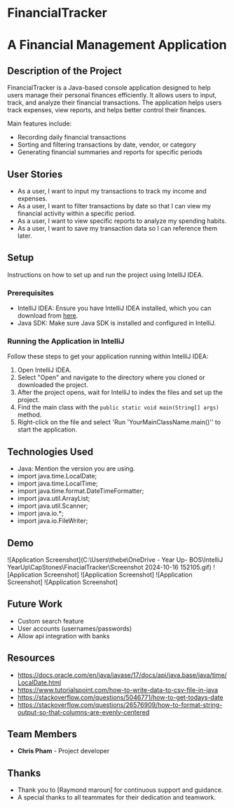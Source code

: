# FinancialTracker
# A Financial Management Application

## Description of the Project

FinancialTracker is a Java-based console application designed to help users manage their personal finances efficiently. 
It allows users to input, track, and analyze their financial transactions. 
The application helps users track expenses, view reports, and helps better control their finances.

Main features include:

- Recording daily financial transactions
- Sorting and filtering transactions by date, vendor, or category
- Generating financial summaries and reports for specific periods

## User Stories

- As a user, I want to input my transactions to track my income and expenses.
- As a user, I want to filter transactions by date so that I can view my financial activity within a specific period.
- As a user, I want to view specific reports to analyze my spending habits.
- As a user, I want to save my transaction data so I can reference them later.

## Setup

Instructions on how to set up and run the project using IntelliJ IDEA.

### Prerequisites

- IntelliJ IDEA: Ensure you have IntelliJ IDEA installed, which you can download from [here](https://www.jetbrains.com/idea/download/).
- Java SDK: Make sure Java SDK is installed and configured in IntelliJ.

### Running the Application in IntelliJ

Follow these steps to get your application running within IntelliJ IDEA:

1. Open IntelliJ IDEA.
2. Select "Open" and navigate to the directory where you cloned or downloaded the project.
3. After the project opens, wait for IntelliJ to index the files and set up the project.
4. Find the main class with the `public static void main(String[] args)` method.
5. Right-click on the file and select 'Run 'YourMainClassName.main()'' to start the application.

## Technologies Used

- Java: Mention the version you are using.
- import java.time.LocalDate;
- import java.time.LocalTime;
- import java.time.format.DateTimeFormatter;
- import java.util.ArrayList;
- import java.util.Scanner;
- import java.io.*;
- import java.io.FileWriter;

## Demo

![Application Screenshot](C:\Users\thebe\OneDrive - Year Up- BOS\IntelliJ YearUp\CapStones\FinacialTracker\Screenshot
2024-10-16 152105.gif)
![Application Screenshot]
![Application Screenshot]
![Application Screenshot]
![Application Screenshot]

## Future Work

- Custom search feature
- User accounts (usernames/passwords)
- Allow api integration with banks

## Resources

- https://docs.oracle.com/en/java/javase/17/docs/api/java.base/java/time/LocalDate.html
- https://www.tutorialspoint.com/how-to-write-data-to-csv-file-in-java
- https://stackoverflow.com/questions/5046771/how-to-get-todays-date
- https://stackoverflow.com/questions/26576909/how-to-format-string-output-so-that-columns-are-evenly-centered

## Team Members

- **Chris Pham** - Project developer

## Thanks

- Thank you to [Raymond maroun] for continuous support and guidance.
- A special thanks to all teammates for their dedication and teamwork.
